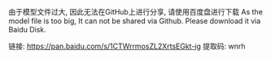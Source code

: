 由于模型文件过大, 因此无法在GitHub上进行分享, 请使用百度盘进行下载
As the model file is too big, It can not be shared via Github. Please download it via Baidu Disk.

链接: https://pan.baidu.com/s/1CTWrrmosZL2XrtsEGkt-ig 提取码: wnrh